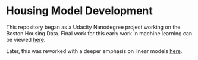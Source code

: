 # Housing Model Development

This repository began as a Udacity Nanodegree project working on the Boston Housing Data. Final work for this early work in machine learning can be viewed [here](doc/boston_housing.pdf). 

Later, this was reworked with a deeper emphasis on linear models [here](ipynb/boston_redux.ipynb).  

